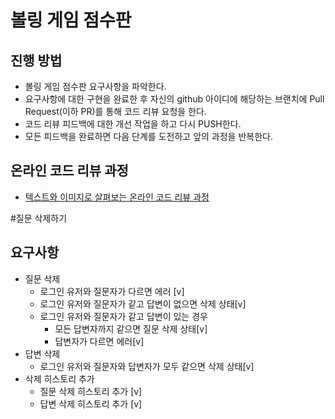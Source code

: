 # 볼링 게임 점수판
## 진행 방법
* 볼링 게임 점수판 요구사항을 파악한다.
* 요구사항에 대한 구현을 완료한 후 자신의 github 아이디에 해당하는 브랜치에 Pull Request(이하 PR)를 통해 코드 리뷰 요청을 한다.
* 코드 리뷰 피드백에 대한 개선 작업을 하고 다시 PUSH한다.
* 모든 피드백을 완료하면 다음 단계를 도전하고 앞의 과정을 반복한다.

## 온라인 코드 리뷰 과정
* [텍스트와 이미지로 살펴보는 온라인 코드 리뷰 과정](https://github.com/next-step/nextstep-docs/tree/master/codereview)

#질문 삭제하기
## 요구사항
- 질문 삭제
    - 로그인 유저와 질문자가 다르면 에러 [v]
    - 로그인 유저와 질문자가 같고 답변이 없으면 삭제 상태[v]
    - 로그인 유저와 질문자가 같고 답변이 있는 경우
      - 모든 답변자까지 같으면 질문 삭제 상태[v]
      - 답변자가 다르면 에러[v]
- 답변 삭제
  - 로그인 유저와 질문자와 답변자가 모두 같으면 삭제 상태[v]
- 삭제 히스토리 추가
    - 질문 삭제 히스토리 추가 [v]
    - 답변 삭제 히스토리 추가 [v]